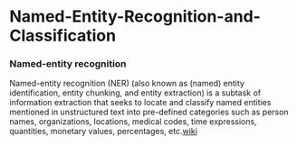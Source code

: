 # Named-Entity-Recognition-and-Classification

### Named-entity recognition

Named-entity recognition (NER) (also known as (named) entity identification, entity chunking, and entity extraction) is a subtask of information extraction that seeks to locate and classify named entities mentioned in unstructured text into pre-defined categories such as person names, organizations, locations, medical codes, time expressions, quantities, monetary values, percentages, etc.[wiki](https://en.wikipedia.org/wiki/Named-entity_recognition)
